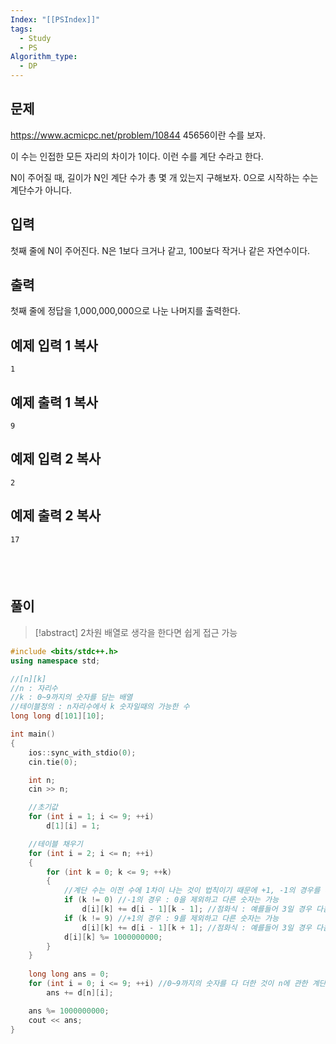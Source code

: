 ```yaml
---
Index: "[[PSIndex]]"
tags:
  - Study
  - PS
Algorithm_type:
  - DP
---
```


## 문제
https://www.acmicpc.net/problem/10844
45656이란 수를 보자.

이 수는 인접한 모든 자리의 차이가 1이다. 이런 수를 계단 수라고 한다.

N이 주어질 때, 길이가 N인 계단 수가 총 몇 개 있는지 구해보자. 0으로 시작하는 수는 계단수가 아니다.

## 입력

첫째 줄에 N이 주어진다. N은 1보다 크거나 같고, 100보다 작거나 같은 자연수이다.

## 출력

첫째 줄에 정답을 1,000,000,000으로 나눈 나머지를 출력한다.

## 예제 입력 1 복사

```
1
```

## 예제 출력 1 복사

```
9
```

## 예제 입력 2 복사

```
2
```

## 예제 출력 2 복사

```
17
```
   
---
## 풀이
> [!abstract] 2차원 배열로 생각을 한다면 쉽게 접근 가능
```cpp
#include <bits/stdc++.h>
using namespace std;

//[n][k]
//n : 자리수
//k : 0~9까지의 숫자를 담는 배열
//테이블정의 : n자리수에서 k 숫자일때의 가능한 수
long long d[101][10];

int main() 
{
	ios::sync_with_stdio(0);
	cin.tie(0);

	int n;
	cin >> n;

	//초기값
	for (int i = 1; i <= 9; ++i)
		d[1][i] = 1;

	//테이블 채우기
	for (int i = 2; i <= n; ++i) 
	{
		for (int k = 0; k <= 9; ++k) 
		{
			//계단 수는 이전 수에 1차이 나는 것이 법칙이기 때문에 +1, -1의 경우를 따져야 함
			if (k != 0)	//-1의 경우 : 0을 제외하고 다른 숫자는 가능
				d[i][k] += d[i - 1][k - 1];	//점화식 : 예를들어 3일 경우 다음 숫자에 2가 오는 경우
			if (k != 9) //+1의 경우 : 9를 제외하고 다른 숫자는 가능
				d[i][k] += d[i - 1][k + 1]; //점화식 : 예를들어 3일 경우 다음 숫자에 4가 오는 경우
			d[i][k] %= 1000000000;
		}
	}
	
	long long ans = 0;
	for (int i = 0; i <= 9; ++i) //0~9까지의 숫자를 다 더한 것이 n에 관한 계단 수
		ans += d[n][i];

	ans %= 1000000000;
	cout << ans;
}
```